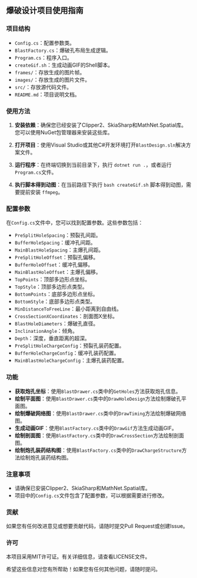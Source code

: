 ## 爆破设计项目使用指南

### 项目结构

- `Config.cs`：配置参数类。
- `BlastFactory.cs`：爆破孔布局生成逻辑。
- `Program.cs`：程序入口。
- `createGif.sh`：生成动画GIF的Shell脚本。
- `frames/`：存放生成的图片帧。
- `images/`：存放生成的图片文件。
- `src/`：存放源代码文件。
- `README.md`：项目说明文档。

### 使用方法

1. **安装依赖**：确保您已经安装了Clipper2、SkiaSharp和MathNet.Spatial库。您可以使用NuGet包管理器来安装这些库。

2. **打开项目**：使用Visual Studio或其他C#开发环境打开`BlastDesign.sln`解决方案文件。

3. **运行程序**：在终端切换到当前目录下，执行 `dotnet run .`，或者运行`Program.cs`文件。

4. **执行脚本得到动图**：在当前路径下执行 `bash createGif.sh` 脚本得到动图，需要提前安装 `ffmpeg`。

### 配置参数

在`Config.cs`文件中，您可以找到配置参数。这些参数包括：

- `PreSplitHoleSpacing`：预裂孔间距。
- `BufferHoleSpacing`：缓冲孔间距。
- `MainBlastHoleSpacing`：主爆孔间距。
- `PreSplitHoleOffset`：预裂孔偏移。
- `BufferHoleOffset`：缓冲孔偏移。
- `MainBlastHoleOffset`：主爆孔偏移。
- `TopPoints`：顶部多边形点坐标。
- `TopStyle`：顶部多边形点类型。
- `BottomPoints`：底部多边形点坐标。
- `BottomStyle`：底部多边形点类型。
- `MinDistanceToFreeLine`：最小距离到自由线。
- `CrossSectionXCoordinates`：剖面图X坐标。
- `BlastHoleDiameters`：爆破孔直径。
- `InclinationAngle`：倾角。
- `Depth`：深度，垂直距离的超深。
- `PreSplitHoleChargeConfig`：预裂孔装药配置。
- `BufferHoleChargeConfig`：缓冲孔装药配置。
- `MainBlastHoleChargeConfig`：主爆孔装药配置。

### 功能

- **获取炮孔坐标**：使用`BlastDrawer.cs`类中的`GetHoles`方法获取炮孔信息。
- **绘制平面图**：使用`BlastDrawer.cs`类中的`DrawHoleDesign`方法绘制爆破孔平面图。
- **绘制爆破网络图**：使用`BlastDrawer.cs`类中的`DrawTiming`方法绘制爆破网络图。
- **生成动画GIF**：使用`BlastFactory.cs`类中的`DrawGif`方法生成动画GIF。
- **绘制剖面图**：使用`BlastFactory.cs`类中的`DrawCrossSection`方法绘制剖面图。
- **绘制炮孔装药结构图**：使用`BlastFactory.cs`类中的`DrawChargeStructure`方法绘制炮孔装药结构图。

### 注意事项

- 请确保已安装Clipper2、SkiaSharp和MathNet.Spatial库。
- 项目中的`Config.cs`文件包含了配置参数，可以根据需要进行修改。

### 贡献

如果您有任何改进意见或想要贡献代码，请随时提交Pull Request或创建Issue。

### 许可

本项目采用MIT许可证。有关详细信息，请查看LICENSE文件。

希望这些信息对您有所帮助！如果您有任何其他问题，请随时提问。